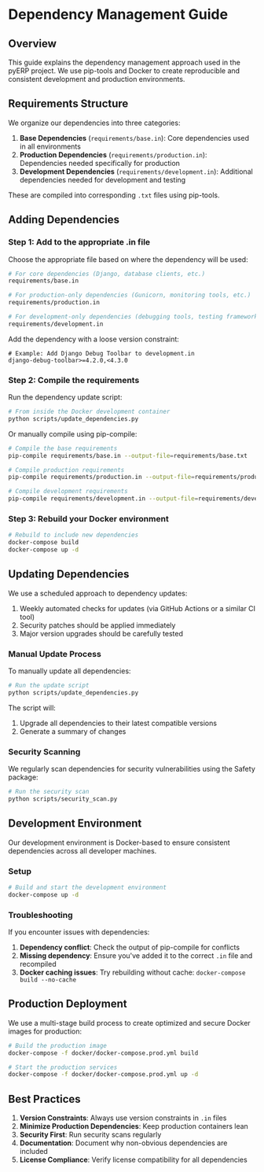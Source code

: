 # Dependency Management Guide

## Overview

This guide explains the dependency management approach used in the pyERP project. We use pip-tools and Docker to create reproducible and consistent development and production environments.

## Requirements Structure

We organize our dependencies into three categories:

1. **Base Dependencies** (`requirements/base.in`): Core dependencies used in all environments
2. **Production Dependencies** (`requirements/production.in`): Dependencies needed specifically for production
3. **Development Dependencies** (`requirements/development.in`): Additional dependencies needed for development and testing

These are compiled into corresponding `.txt` files using pip-tools.

## Adding Dependencies

### Step 1: Add to the appropriate .in file

Choose the appropriate file based on where the dependency will be used:

```bash
# For core dependencies (Django, database clients, etc.)
requirements/base.in

# For production-only dependencies (Gunicorn, monitoring tools, etc.)
requirements/production.in

# For development-only dependencies (debugging tools, testing frameworks, etc.)
requirements/development.in
```

Add the dependency with a loose version constraint:

```
# Example: Add Django Debug Toolbar to development.in
django-debug-toolbar>=4.2.0,<4.3.0
```

### Step 2: Compile the requirements

Run the dependency update script:

```bash
# From inside the Docker development container
python scripts/update_dependencies.py
```

Or manually compile using pip-compile:

```bash
# Compile the base requirements
pip-compile requirements/base.in --output-file=requirements/base.txt

# Compile production requirements
pip-compile requirements/production.in --output-file=requirements/production.txt

# Compile development requirements
pip-compile requirements/development.in --output-file=requirements/development.txt
```

### Step 3: Rebuild your Docker environment

```bash
# Rebuild to include new dependencies
docker-compose build
docker-compose up -d
```

## Updating Dependencies

We use a scheduled approach to dependency updates:

1. Weekly automated checks for updates (via GitHub Actions or a similar CI tool)
2. Security patches should be applied immediately
3. Major version upgrades should be carefully tested

### Manual Update Process

To manually update all dependencies:

```bash
# Run the update script
python scripts/update_dependencies.py
```

The script will:
1. Upgrade all dependencies to their latest compatible versions
2. Generate a summary of changes

### Security Scanning

We regularly scan dependencies for security vulnerabilities using the Safety package:

```bash
# Run the security scan
python scripts/security_scan.py
```

## Development Environment

Our development environment is Docker-based to ensure consistent dependencies across all developer machines.

### Setup

```bash
# Build and start the development environment
docker-compose up -d
```

### Troubleshooting

If you encounter issues with dependencies:

1. **Dependency conflict**: Check the output of pip-compile for conflicts
2. **Missing dependency**: Ensure you've added it to the correct `.in` file and recompiled
3. **Docker caching issues**: Try rebuilding without cache: `docker-compose build --no-cache`

## Production Deployment

We use a multi-stage build process to create optimized and secure Docker images for production:

```bash
# Build the production image
docker-compose -f docker/docker-compose.prod.yml build

# Start the production services
docker-compose -f docker/docker-compose.prod.yml up -d
```

## Best Practices

1. **Version Constraints**: Always use version constraints in `.in` files
2. **Minimize Production Dependencies**: Keep production containers lean
3. **Security First**: Run security scans regularly
4. **Documentation**: Document why non-obvious dependencies are included
5. **License Compliance**: Verify license compatibility for all dependencies 
